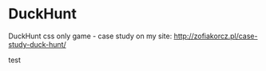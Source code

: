 DuckHunt
========

DuckHunt css only game - case study on my site: http://zofiakorcz.pl/case-study-duck-hunt/

test
